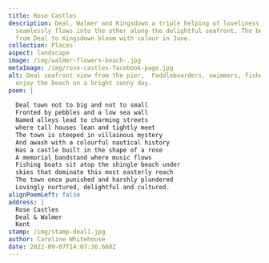 ```yaml
---
title: Rose Castles
description: Deal, Walmer and Kingsdown a triple helping of loveliness, one
  seamlessly flows into the other along the delightful seafront. The beaches
  from Deal to Kingsdown bloom with colour in June.
collection: Places
aspect: landscape
image: /img/walmer-flowers-beach-.jpg
metaImage: /img/rose-castles-facebook-page.jpg
alt: Deal seafront view from the pier,  Paddleboarders, swimmers, fishermen
  enjoy the beach on a bright sunny day.
poem: |
  
  Deal town not to big and not to small
  Fronted by pebbles and a low sea wall
  Named alleys lead to charming streets
  where tall houses lean and tightly meet
  The town is steeped in villainous mystery 
  And awash with a colourful nautical history
  Has a castle built in the shape of a rose 
  A memorial bandstand where music flows
  Fishing boats sit atop the shingle beach under
  skies that dominate this most easterly reach
  The town once punished and harshly plundered
  Lovingly nurtured, delightful and cultured.
alignPoemLeft: false
address: |
  Rose Castles
  Deal & Walmer
  Kent
stamp: /img/stamp-deal1.jpg
author: Caroline Whitehouse
date: 2022-09-07T14:07:36.660Z
---
```

